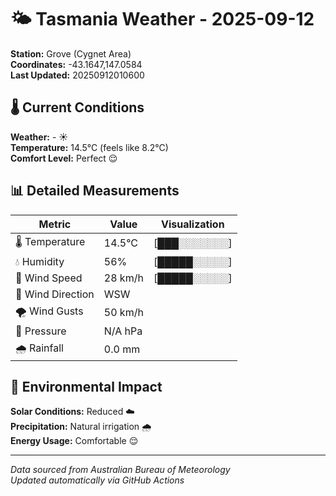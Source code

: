# 🌤️ Tasmania Weather - 2025-09-12

**Station:** Grove (Cygnet Area)  
**Coordinates:** -43.1647,147.0584  
**Last Updated:** 20250912010600

## 🌡️ Current Conditions

**Weather:** - ☀️  
**Temperature:** 14.5°C (feels like 8.2°C)  
**Comfort Level:** Perfect 😌

## 📊 Detailed Measurements

| Metric | Value | Visualization |
|--------|-------|---------------|
| 🌡️ Temperature | 14.5°C | [███░░░░░░░] |
| 💧 Humidity | 56% | [█████░░░░░] |
| 💨 Wind Speed | 28 km/h | [█████░░░░░] |
| 🧭 Wind Direction | WSW | |
| 🌪️ Wind Gusts | 50 km/h | |
| 🔽 Pressure | N/A hPa | |
| 🌧️ Rainfall | 0.0 mm | |

## 🌱 Environmental Impact

**Solar Conditions:** Reduced ☁️  
**Precipitation:** Natural irrigation 🌧️  
**Energy Usage:** Comfortable 😌

---
*Data sourced from Australian Bureau of Meteorology*  
*Updated automatically via GitHub Actions*
